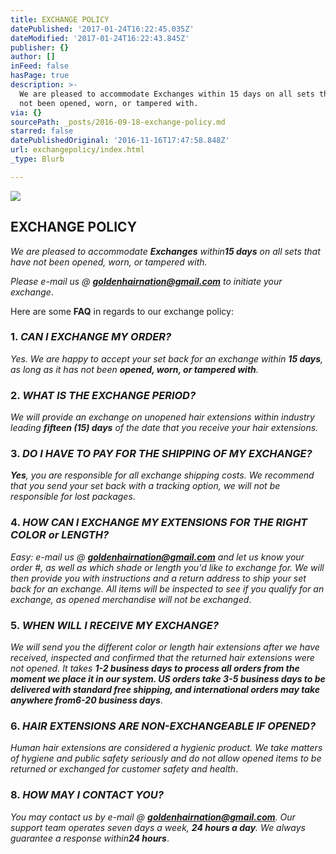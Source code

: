 ```yaml
---
title: EXCHANGE POLICY
datePublished: '2017-01-24T16:22:45.035Z'
dateModified: '2017-01-24T16:22:43.845Z'
publisher: {}
author: []
inFeed: false
hasPage: true
description: >-
  We are pleased to accommodate Exchanges within 15 days on all sets that have
  not been opened, worn, or tampered with.
via: {}
sourcePath: _posts/2016-09-18-exchange-policy.md
starred: false
datePublishedOriginal: '2016-11-16T17:47:58.848Z'
url: exchangepolicy/index.html
_type: Blurb

---
```

![](https://the-grid-user-content.s3-us-west-2.amazonaws.com/ef43ca4b-9af4-493f-a41a-3eca50135b3d.jpg)

## **EXCHANGE POLICY**

_We are pleased to accommodate **Exchanges** within**15 days** on all sets that have not been opened, worn, or tampered with._

_Please e-mail us @ **goldenhairnation@gmail.com** to initiate your exchange_.

Here are some **FAQ** in regards to our exchange policy:

### 1\. _**CAN I EXCHANGE MY ORDER?**_

_Yes. We are happy to accept your set back for an exchange within **15 days**, as long as it has not been **opened, worn, or tampered with**._

### 2\. _**WHAT IS THE EXCHANGE PERIOD?**_

_We will provide an exchange on unopened hair extensions within industry leading **fifteen (15) days** of the date that you receive your hair extensions._

### 3\. _**DO I HAVE TO PAY FOR THE SHIPPING OF MY EXCHANGE?**_

_**Yes**, you are responsible for all exchange shipping costs. We recommend that you send your set back with a tracking option, we will not be responsible for lost packages_.

### 4\. _**HOW CAN I EXCHANGE MY EXTENSIONS FOR THE RIGHT COLOR or LENGTH?**_

_Easy: e-mail us @ **goldenhairnation@gmail.com** and let us know your order \#, as well as which shade or length you'd like to exchange for. We will then provide you with instructions and a return address to ship your set back for an exchange. All items will be inspected to see if you qualify for an exchange, as opened merchandise will not be exchanged_.

### 5\. _**WHEN WILL I RECEIVE MY EXCHANGE?**_

_We will send you the different color or length hair extensions after we have received, inspected and confirmed that the returned hair extensions were not opened. It takes **1-2 business days **to process all orders from the moment we place it in our system. US orders take **3-5 business days** to be delivered with standard free shipping, and international orders may take anywhere from**6-20 business days**_.

### 6\. _**HAIR EXTENSIONS ARE NON-EXCHANGEABLE IF OPENED?**_

_Human hair extensions are considered a hygienic product. We take matters of hygiene and public safety seriously and do not allow opened items to be returned or exchanged for customer safety and health_.

### 8\. _**HOW MAY I CONTACT YOU?**_

_You may contact us by e-mail @ **goldenhairnation@gmail.com**. Our support team operates seven days a week, **24 hours a day**. We always guarantee a response within**24 hours**_.